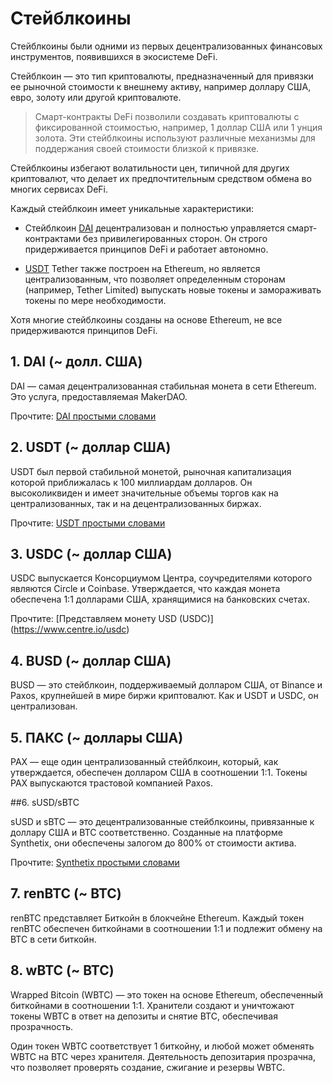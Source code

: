 # Стейблкоины

Стейблкоины были одними из первых децентрализованных финансовых инструментов, появившихся в экосистеме DeFi.

Стейблкоин — это тип криптовалюты, предназначенный для привязки ее рыночной стоимости к внешнему активу, например доллару США, евро, золоту или другой криптовалюте.

> Смарт-контракты DeFi позволили создавать криптовалюты с фиксированной стоимостью, например, 1 доллар США или 1 унция золота. Эти стейблкоины используют различные механизмы для поддержания своей стоимости близкой к привязке.

Стейблкоины избегают волатильности цен, типичной для других криптовалют, что делает их предпочтительным средством обмена во многих сервисах DeFi.

Каждый стейблкоин имеет уникальные характеристики:

- Стейблкоин [DAI](../../token_guides/ru/makerdao.md) децентрализован и полностью управляется смарт-контрактами без привилегированных сторон. Он строго придерживается принципов DeFi и работает автономно.

- [USDT](../../token_guides/ru/tether.md) Tether также построен на Ethereum, но является централизованным, что позволяет определенным сторонам (например, Tether Limited) выпускать новые токены и замораживать токены по мере необходимости.

Хотя многие стейблкоины созданы на основе Ethereum, не все придерживаются принципов DeFi.

## 1. DAI (~ долл. США)

DAI — самая децентрализованная стабильная монета в сети Ethereum. Это услуга, предоставляемая MakerDAO.

Прочтите: [DAI простыми словами](../../token_guides/ru/makerdao.md)

## 2. USDT (~ доллар США)

USDT был первой стабильной монетой, рыночная капитализация которой приближалась к 100 миллиардам долларов. Он высоколиквиден и имеет значительные объемы торгов как на централизованных, так и на децентрализованных биржах.

Прочтите: [USDT простыми словами](../../token_guides/ru/tether.md)

## 3. USDC (~ доллар США)

USDC выпускается Консорциумом Центра, соучредителями которого являются Circle и Coinbase. Утверждается, что каждая монета обеспечена 1:1 долларами США, хранящимися на банковских счетах.

Прочтите: [Представляем монету USD (USDC)] (https://www.centre.io/usdc)

## 4. BUSD (~ доллар США)

BUSD — это стейблкоин, поддерживаемый долларом США, от Binance и Paxos, крупнейшей в мире биржи криптовалют. Как и USDT и USDC, он централизован.

## 5. ПАКС (~ доллары США)

PAX — еще один централизованный стейблкоин, который, как утверждается, обеспечен долларом США в соотношении 1:1. Токены PAX выпускаются трастовой компанией Paxos.

##6. sUSD/sBTC

sUSD и sBTC — это децентрализованные стейблкоины, привязанные к доллару США и BTC соответственно. Созданные на платформе Synthetix, они обеспечены залогом до 800% от стоимости актива.

Прочтите: [Synthetix простыми словами](../../token_guides/ru/synthetix.md)

## 7. renBTC (~ BTC)

renBTC представляет Биткойн в блокчейне Ethereum. Каждый токен renBTC обеспечен биткойнами в соотношении 1:1 и подлежит обмену на BTC в сети биткойн.

## 8. wBTC (~ BTC)

Wrapped Bitcoin (WBTC) — это токен на основе Ethereum, обеспеченный биткойнами в соотношении 1:1. Хранители создают и уничтожают токены WBTC в ответ на депозиты и снятие BTC, обеспечивая прозрачность.

Один токен WBTC соответствует 1 биткойну, и любой может обменять WBTC на BTC через хранителя. Деятельность депозитария прозрачна, что позволяет проверять создание, сжигание и резервы WBTC.